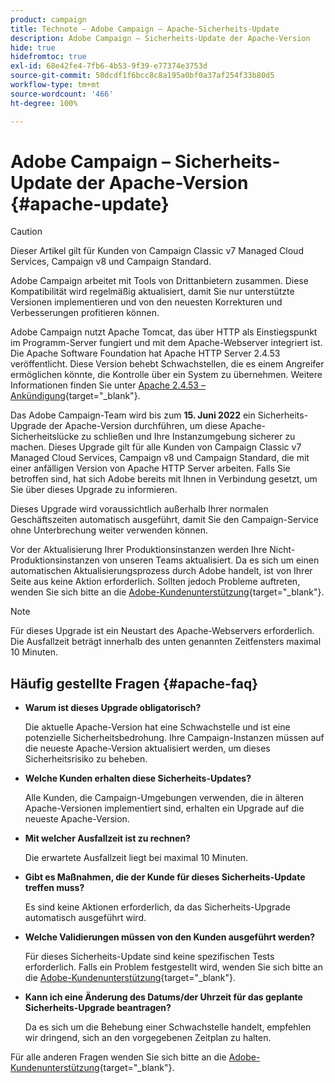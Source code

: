 ```yaml
---
product: campaign
title: Technote – Adobe Campaign – Apache-Sicherheits-Update
description: Adobe Campaign – Sicherheits-Update der Apache-Version
hide: true
hidefromtoc: true
exl-id: 68e42fe4-7fb6-4b53-9f39-e77374e3753d
source-git-commit: 50dcdf1f6bcc8c8a195a0bf0a37af254f33b80d5
workflow-type: tm+mt
source-wordcount: '466'
ht-degree: 100%

---
```


# Adobe Campaign – Sicherheits-Update der Apache-Version {#apache-update}

>[!CAUTION]
>Dieser Artikel gilt für Kunden von Campaign Classic v7 Managed Cloud Services, Campaign v8 und Campaign Standard.

Adobe Campaign arbeitet mit Tools von Drittanbietern zusammen. Diese Kompatibilität wird regelmäßig aktualisiert, damit Sie nur unterstützte Versionen implementieren und von den neuesten Korrekturen und Verbesserungen profitieren können.

Adobe Campaign nutzt Apache Tomcat, das über HTTP als Einstiegspunkt im Programm-Server fungiert und mit dem Apache-Webserver integriert ist. Die Apache Software Foundation hat Apache HTTP Server 2.4.53 veröffentlicht. Diese Version behebt Schwachstellen, die es einem Angreifer ermöglichen könnte, die Kontrolle über ein System zu übernehmen. Weitere Informationen finden Sie unter [Apache 2.4.53 – Ankündigung](https://downloads.apache.org/httpd/Announcement2.4.html){target="_blank"}.

Das Adobe Campaign-Team wird bis zum **15. Juni 2022** ein Sicherheits-Upgrade der Apache-Version durchführen, um diese Apache-Sicherheitslücke zu schließen und Ihre Instanzumgebung sicherer zu machen. Dieses Upgrade gilt für alle Kunden von Campaign Classic v7 Managed Cloud Services, Campaign v8 und Campaign Standard, die mit einer anfälligen Version von Apache HTTP Server arbeiten. Falls Sie betroffen sind, hat sich Adobe bereits mit Ihnen in Verbindung gesetzt, um Sie über dieses Upgrade zu informieren.

Dieses Upgrade wird voraussichtlich außerhalb Ihrer normalen Geschäftszeiten automatisch ausgeführt, damit Sie den Campaign-Service ohne Unterbrechung weiter verwenden können.

Vor der Aktualisierung Ihrer Produktionsinstanzen werden Ihre Nicht-Produktionsinstanzen von unseren Teams aktualisiert. Da es sich um einen automatischen Aktualisierungsprozess durch Adobe handelt, ist von Ihrer Seite aus keine Aktion erforderlich. Sollten jedoch Probleme auftreten, wenden Sie sich bitte an die [Adobe-Kundenunterstützung](https://experienceleague.adobe.com/de?support-solution=Campaign&amp;lang=de#support){target="_blank"}.


>[!NOTE]
>Für dieses Upgrade ist ein Neustart des Apache-Webservers erforderlich. Die Ausfallzeit beträgt innerhalb des unten genannten Zeitfensters maximal 10 Minuten.
> 

## Häufig gestellte Fragen {#apache-faq}

* **Warum ist dieses Upgrade obligatorisch?**

  Die aktuelle Apache-Version hat eine Schwachstelle und ist eine potenzielle Sicherheitsbedrohung. Ihre Campaign-Instanzen müssen auf die neueste Apache-Version aktualisiert werden, um dieses Sicherheitsrisiko zu beheben.


* **Welche Kunden erhalten diese Sicherheits-Updates?**

  Alle Kunden, die Campaign-Umgebungen verwenden, die in älteren Apache-Versionen implementiert sind, erhalten ein Upgrade auf die neueste Apache-Version.

* **Mit welcher Ausfallzeit ist zu rechnen?**

  Die erwartete Ausfallzeit liegt bei maximal 10 Minuten.

* **Gibt es Maßnahmen, die der Kunde für dieses Sicherheits-Update treffen muss?**

  Es sind keine Aktionen erforderlich, da das Sicherheits-Upgrade automatisch ausgeführt wird.

* **Welche Validierungen müssen von den Kunden ausgeführt werden?**

  Für dieses Sicherheits-Update sind keine spezifischen Tests erforderlich. Falls ein Problem festgestellt wird, wenden Sie sich bitte an die [Adobe-Kundenunterstützung](https://experienceleague.adobe.com/de?support-solution=Campaign#support){target="_blank"}.


* **Kann ich eine Änderung des Datums/der Uhrzeit für das geplante Sicherheits-Upgrade beantragen?**

  Da es sich um die Behebung einer Schwachstelle handelt, empfehlen wir dringend, sich an den vorgegebenen Zeitplan zu halten.


Für alle anderen Fragen wenden Sie sich bitte an die [Adobe-Kundenunterstützung](https://experienceleague.adobe.com/de?support-solution=Campaign&amp;lang=de#support){target="_blank"}.
